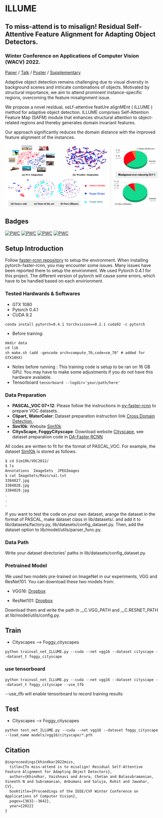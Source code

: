 # ILLUME

## To miss-attend is to misalign! Residual Self-Attentive Feature Alignment for Adapting Object Detectors.

###  Winter Conference on Applications of Computer Vision (WACV) 2022.

[Paper](https://openaccess.thecvf.com/content/WACV2022/papers/Khindkar_To_Miss-Attend_Is_to_Misalign_Residual_Self-Attentive_Feature_Alignment_for_WACV_2022_paper.pdf) / [Talk](https://youtu.be/sbUWeQJ3lys) / [Poster](https://docs.google.com/presentation/d/1S0Ei25aynJETC15JXNUsN_vqxQG_izMR4h-G5N1Qu1w/edit?usp=sharing) / [Supplementary](https://www.google.com/url?q=https%3A%2F%2Fopenaccess.thecvf.com%2Fcontent%2FWACV2022%2Fsupplemental%2FKhindkar_To_Miss-Attend_Is_WACV_2022_supplemental.pdf&sa=D&sntz=1&usg=AOvVaw2s5mbu0QqXXpS6n0-ao8Qf)

Adaptive object detection remains challenging due to visual diversity in background scenes and intricate combinations of objects. Motivated by structural importance, we aim to attend prominent instance-specific regions, overcoming the feature misalignment issue. 

We propose a novel resIduaL seLf-attentive featUre alignMEnt ( ILLUME ) method for adaptive object detection. ILLUME comprises Self-Attention Feature Map (SAFM) module that enhances structural attention to object-related regions and thereby generates domain invariant features.

Our approach significantly reduces the domain distance with the improved feature alignment of the instances.

![Visualisation_analysis](https://github.com/Vaishnvi/ILLUME/blob/master/imgs/vis_updted_mis_al_er.png)


## Badges

[![PWC](https://img.shields.io/endpoint.svg?url=https://paperswithcode.com/badge/to-miss-attend-is-to-misalign-residual-self/unsupervised-domain-adaptation-on-bdd100k-to)](https://paperswithcode.com/sota/unsupervised-domain-adaptation-on-bdd100k-to?p=to-miss-attend-is-to-misalign-residual-self)
[![PWC](https://img.shields.io/endpoint.svg?url=https://paperswithcode.com/badge/to-miss-attend-is-to-misalign-residual-self/unsupervised-domain-adaptation-on-cityscapes-1)](https://paperswithcode.com/sota/unsupervised-domain-adaptation-on-cityscapes-1?p=to-miss-attend-is-to-misalign-residual-self)
[![PWC](https://img.shields.io/endpoint.svg?url=https://paperswithcode.com/badge/to-miss-attend-is-to-misalign-residual-self/unsupervised-domain-adaptation-on-pascal-voc)](https://paperswithcode.com/sota/unsupervised-domain-adaptation-on-pascal-voc?p=to-miss-attend-is-to-misalign-residual-self)
[![PWC](https://img.shields.io/endpoint.svg?url=https://paperswithcode.com/badge/to-miss-attend-is-to-misalign-residual-self/unsupervised-domain-adaptation-on-sim10k-to-3)](https://paperswithcode.com/sota/unsupervised-domain-adaptation-on-sim10k-to-3?p=to-miss-attend-is-to-misalign-residual-self)



## Setup Introduction
Follow [faster-rcnn repository](https://github.com/jwyang/faster-rcnn.pytorch)
 to setup the environment. When installing pytorch-faster-rcnn, you may encounter some issues.
Many issues have been reported there to setup the environment. We used Pytorch 0.4.1 for this project.
The different version of pytorch will cause some errors, which have to be handled based on each envirionment.

### Tested Hardwards & Softwares
- GTX 1080
- Pytorch 0.4.1
- CUDA 9.2
```
conda install pytorch=0.4.1 torchvision==0.2.1 cuda92 -c pytorch
```
- Before training:
```
mkdir data
cd lib
sh make.sh (add -gencode arch=compute_70,code=sm_70" # added for GTX10XX)
```

- Notes before running : This training code is setup to be ran on 16 GB GPU. You may have to make some adjustments if you do not have this hardware available.
- Tensorboard
`tensorboard --logdir='your/path/here'`


### Data Preparation

* **PASCAL_VOC 07+12**: Please follow the instructions in [py-faster-rcnn](https://github.com/rbgirshick/py-faster-rcnn#beyond-the-demo-installation-for-training-and-testing-models) to prepare VOC datasets.
* **Clipart, WaterColor**: Dataset preparation instruction link [Cross Domain Detection ](https://github.com/naoto0804/cross-domain-detection/tree/master/datasets). 
* **Sim10k**: Website [Sim10k](https://fcav.engin.umich.edu/sim-dataset/)
* **CitysScape, FoggyCityscape**: Download website [Cityscape](https://www.cityscapes-dataset.com/), see dataset preparation code in [DA-Faster RCNN](https://github.com/yuhuayc/da-faster-rcnn/tree/master/prepare_data)

All codes are written to fit for the format of PASCAL_VOC.
For example, the dataset [Sim10k](https://fcav.engin.umich.edu/sim-dataset/) is stored as follows.

```
$ cd Sim10k/VOC2012/
$ ls
Annotations  ImageSets  JPEGImages
$ cat ImageSets/Main/val.txt
3384827.jpg
3384828.jpg
3384829.jpg
.
.
.
```
If you want to test the code on your own dataset, arange the dataset
 in the format of PASCAL, make dataset class in lib/datasets/. and add
 it to  lib/datasets/factory.py, lib/datasets/config_dataset.py. Then, add the dataset option to lib/model/utils/parser_func.py.

### Data Path
Write your dataset directories' paths in lib/datasets/config_dataset.py.

### Pretrained Model

We used two models pre-trained on ImageNet in our experiments, VGG and ResNet101. You can download these two models from:

* VGG16: [Dropbox](https://www.dropbox.com/s/s3brpk0bdq60nyb/vgg16_caffe.pth?dl=0)

* ResNet101: [Dropbox](https://www.dropbox.com/s/iev3tkbz5wyyuz9/resnet101_caffe.pth?dl=0)

Download them and write the path in __C.VGG_PATH and __C.RESNET_PATH at lib/model/utils/config.py.


## Train
- Cityscapes --> Foggy_cityscapes
```
python trainval_net_ILLUME.py --cuda --net vgg16 --dataset cityscape --dataset_t foggy_cityscape
```
### use tensorboard
```
python trainval_net_ILLUME.py --cuda --net vgg16 --dataset cityscape --dataset_t foggy_cityscape --use_tfb
```
--use_tfb will enable tensorboard to record training results

## Test
- Cityscapes --> Foggy_cityscapes
```
python test_net_ILLUME.py --cuda --net vgg16 --dataset foggy_cityscape --load_name models/vgg16/cityscape/*.pth
```

## Citation
```
@inproceedings{khindkar2022miss,
  title={To miss-attend is to misalign! Residual Self-Attentive Feature Alignment for Adapting Object Detectors},
  author={Khindkar, Vaishnavi and Arora, Chetan and Balasubramanian, Vineeth N and Subramanian, Anbumani and Saluja, Rohit and Jawahar, CV},
  booktitle={Proceedings of the IEEE/CVF Winter Conference on Applications of Computer Vision},
  pages={3632--3642},
  year={2022}
}
```




